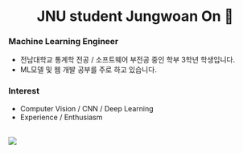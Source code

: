 <div align=center>
  <h1> JNU student Jungwoan On 👋 </h1>
</div>

### Machine Learning Engineer
- 전남대학교 통계학 전공 / 소프트웨어 부전공 중인 학부 3학년 학생입니다.
- ML모델 및 웹 개발 공부를 주로 하고 있습니다.

### Interest
- Computer Vision / CNN / Deep Learning
- Experience / Enthusiasm

<br>
<a href="https://github.com/anuraghazra/github-readme-stats">
  <img align="center" src="https://github-readme-stats.vercel.app/api?username=on-jungwoan&show_icons=true&count_private=true&include_all_commits=true&hide=stars" />
</a>

